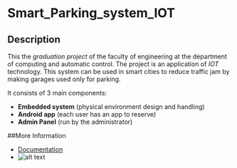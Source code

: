 # Smart_Parking_system_IOT

## Description
This the *graduation project* of the faculty of engineering at the department of computing and automatic control.
The project is an application of *IOT* technology. This system can be used in smart cities to reduce traffic jam by making garages used only for parking. 

It consists of 3 main components:
* **Embedded system** (physical environment design and handling)
* **Android app** (each user has an app to reserve)
* **Admin Panel** (run by the administrator)

##More Information
* [Documentation](https://drive.google.com/open?id=12V__od2d6d4arQ3nZSiEcvm651qiWNec)
* ![alt text](http://oi64.tinypic.com/2qx40et.jpg)

